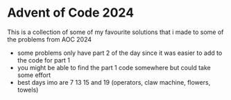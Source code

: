 # Advent of Code 2024
This is a collection of some of my favourite solutions that i made to some of the problems from AOC 2024
- some problems only have part 2 of the day since it was easier to add to the code for part 1
- you might be able to find the part 1 code somewhere but could take some effort
- best days imo are 7 13 15 and 19 (operators, claw machine, flowers, towels)
